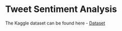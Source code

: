 # Tweet Sentiment Analysis

The Kaggle dataset can be found here - [Dataset](https://www.kaggle.com/c/tweet-sentiment-extraction/data)
 
